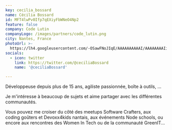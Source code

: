 ```yaml
---
key: cecilia_bossard
name: Cécilia Bossard
id: MFT4lwPv0Ifp7qEXiyFbWNeO4Np2
feature: false
company: Code Lutin
companyLogo: /images/partners/code_lutin.png
city: Nantes, France
photoUrl: >-
  https://lh4.googleusercontent.com/-OSawFNoJIqE/AAAAAAAAAAI/AAAAAAAAIi8/7G0YQ-w-Luw/photo.jpg
socials:
  - icon: twitter
    link: https://twitter.com/@ceciliaBossard
    name: '@ceciliaBossard'

---
```


Développeuse depuis plus de 15 ans, agiliste passionnée, boîte à outils, ...

Je m'intéresse à beaucoup de sujets et aime partager avec les différentes communautés.

Vous pouvez me croiser du côté des meetups Software Crafters, aux coding goûters et Devoxx4kids nantais, aux événements Node schools,  ou encore aux rencontres des Women In Tech ou de la communauté GreenIT...